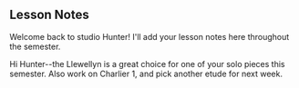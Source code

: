 ## Lesson Notes

Welcome back to studio Hunter! I'll add your lesson notes here throughout the semester.

Hi Hunter--the Llewellyn is a great choice for one of your solo pieces this semester. Also work on Charlier 1, and pick another etude for next week. 
